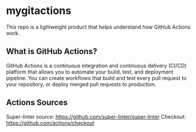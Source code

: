 # mygitactions
This repo is a lightweight product that helps understand how GitHub Actions work.

## What is GitHub Actions?
GitHub Actions is a continuous integration and continuous delivery (CI/CD) platform that allows you to automate your build, test, and deployment pipeline. You can create workflows that build and test every pull request to your repository, or deploy merged pull requests to production.

## Actions Sources
Super-linter source: https://github.com/super-linter/super-linter 
Checkout: https://github.com/actions/checkout
